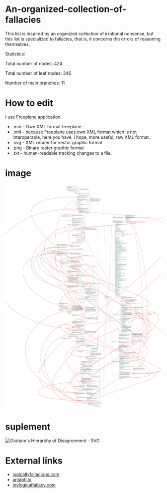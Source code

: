 # An-organized-collection-of-fallacies

This list is inspired by an organized collection of irrational nonsense, but this list is specialized to fallacies, that is, it concerns the errors of reasoning themselves.

Statistics:

Total number of nodes: 424

Total number of leaf nodes: 346

Number of main branches: 11


# How to edit
I use [Freeplane](https://www.freeplane.org/wiki/index.php/Home) application.
* .mm - Own XML format freeplane
* .xml - because Freeplane uses own XML format which is not interoperable, here you have, i hope, more useful, raw XML format.
* .svg - XML render for vector graphic format
* .png - Binary raster graphic format
* .txt - human-readable tracking changes to a file.

# image
![An organized collection of fallacies - SVG](https://raw.githubusercontent.com/kompowiec/An-organized-collection-of-fallacies/main/fallacies.svg)

# suplement
![Graham's Hierarchy of Disagreement - SVG](https://upload.wikimedia.org/wikipedia/commons/7/7c/Graham%27s_Hierarchy_of_Disagreement.svg)

# External links
* [logicallyfallacious.com](https://logicallyfallacious.com/logicalfallacies/)
* [aristotl.io](https://www.aristotl.io/)
* [mylogicalfallacy.com](https://mylogicalfallacy.com/) 
